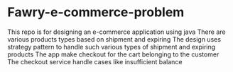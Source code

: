 # Fawry-e-commerce-problem
This repo is for designing an e-commerce application using java
There are various products types based on shipment and expiring
The design uses strategy pattern to handle such various types of shipment and expiring products
The app make checkout for the cart belonging to the customer
The checkout service handle cases like insufficient balance
